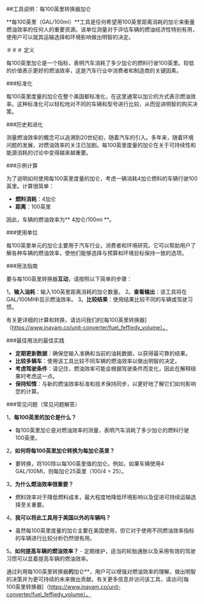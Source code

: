 ##工具说明：每100英里转换器加仑

**每100英里（GAL/100mi）**工具是任何希望用100英里距离消耗的加仑来衡量燃油效率的任何人的重要资源。该单位测量对于评估车辆的燃油经济性特别有用，使用户可以就其运输选择和环境影响做出明智的决定。

＃＃＃ 定义

每100英里加仑是一个指标，表明汽车消耗了多少加仑的燃料行驶100英里。较低的价值表示更好的燃油效率，这是汽车行业中消费者和制造商的关键因素。

###标准化

每100英里度量的加仑在整个美国都标准化，在这里通常以加仑的方式表示燃油效率。这种标准化可以轻松地对不同的车辆和型号进行比较，从而促进明智的购买决策。

###历史和进化

测量燃油效率的概念可以追溯到20世纪初，随着汽车的引入。多年来，随着环境问题的发展，对燃油效率的关注已加剧。每100英里度量的加仑在关于可持续性和能源消耗的讨论中变得越来越重要。

###示例计算

为了说明如何使用每100英里度量的加仑，考虑一辆消耗4加仑燃料的车辆行驶100英里。计算很简单：

-  **燃料消耗**：4加仑
-  **距离**：100英里

因此，车辆的燃油效率为** 4加仑/100mi **。

###使用单位

每100英里单元的加仑主要用于汽车行业，消费者和环境研究。它可以帮助用户了解各种车辆的燃油效率，使他们能够选择与预算和环境目标保持一致的选项。

###用法指南

要与每100英里转换器**互动**，请按照以下简单的步骤：

1。**输入油耗**：输入100英里距离消耗的加仑数量。
2。**查看输出**：该工具将在GAL/100MI中显示燃油效率。
3。**比较结果**：使用结果比较不同的车辆或驾驶习惯。

有关更详细的计算和转换，请访问我们的[每100英里转换器]（https://www.inayam.co/unit-converter/fuel_feffiedy_volume）。

###最佳用法的最佳实践

-  **定期更新数据**：确保您输入准确和当前的油耗数据，以获得最可靠的结果。
-  **比较多辆车**：使用该工具比较不同车辆的燃油效率以做出明智的决定。
-  **考虑驾驶条件**：请记住，燃油效率可能会根据驾驶条件而变化，因此在解释结果时考虑这一点。
-  **保持知情**：与新的燃油效率标准和技术保持同步，以更好地了解它们如何影响您的计算。

###常见问题（常见问题解答）

1。**每100英里的加仑是什么？**
- 每100英里加仑是对燃油效率的测量，表明汽车消耗了多少加仑的燃料行驶100英里。

2。**如何将每100英里加仑转换为每加仑英里？**
- 要转换，将100除以每100英里值的加仑。例如，如果车辆使用4 GAL/100MI，则每加仑25英里（100/4 = 25）。

3。**为什么燃油效率很重要？**
- 燃料效率对于降低燃料成本，最大程度地降低环境影响以及促进可持续运输选择至关重要。

4。**我可以将此工具用于美国以外的车辆吗？**
- 虽然每100英里度量的加仑主要在美国使用，但它对于使用不同燃油效率指标的车辆进行比较分析仍然很有用。

5。**如何提高车辆的燃油效率？** - 定期维护，适当的轮胎通胀以及采用有效的驾驶习惯可以显着提高车辆的燃油效率。

通过利用每100英里转换器**的**加仑**，用户可以增强对燃油效率的理解，做出明智的决策并为更可持续的未来做出贡献。有关更多信息并访问该工具，请访问[每100英里转换器]（https://www.inayam.co/unit-converter/fuel_feffiedy_volume）。